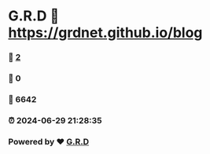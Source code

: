 # G.R.D :link: https://grdnet.github.io/blog 
### :page_facing_up: [2](https://grdnet.github.io/blog/tag.html) 
### :speech_balloon: 0 
### :hibiscus: 6642 
### :alarm_clock: 2024-06-29 21:28:35 
### Powered by :heart: [G.R.D](https://grdnet.org)

